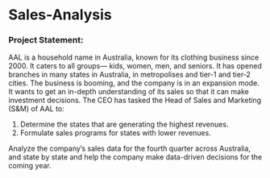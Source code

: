 # Sales-Analysis

### Project Statement:
AAL is a household name in Australia, known for its clothing business since 2000. It caters to all groups— kids, women, men, and seniors. It has opened branches in many states in Australia, in metropolises and tier-1 and tier-2 cities. 
The business is booming, and the company is in an expansion mode. It wants to get an in-depth understanding of its sales so that it can make investment decisions. The CEO has tasked the Head of Sales and Marketing (S&M) of AAL to:
1)	Determine the states that are generating the highest revenues.
2)	Formulate sales programs for states with lower revenues.
   
Analyze the company’s sales data for the fourth quarter across Australia, and state by state and help the company make data-driven decisions for the coming year. 
